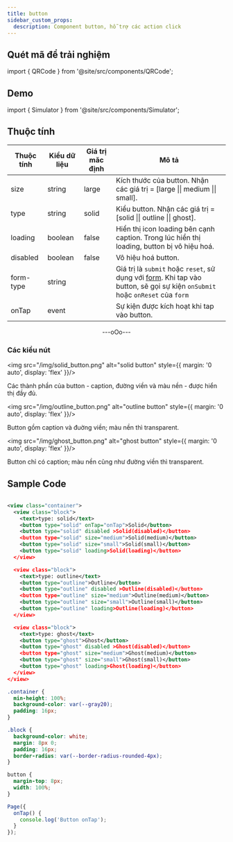 ```yaml
---
title: button
sidebar_custom_props:
  description: Component button, hỗ trợ các action click
---
```


## Quét mã để trải nghiệm

import { QRCode } from '@site/src/components/QRCode';

<QRCode page="pages/component/basic/button/index" />

## Demo

import { Simulator } from '@site/src/components/Simulator';

<Simulator page="pages/component/basic/button/index" />

## Thuộc tính

| Thuộc tính | Kiểu dữ liệu | Giá trị măc định | Mô tả                                                                                                                               |
| ---------- | ------------ | ---------------- | ----------------------------------------------------------------------------------------------------------------------------------- |
| size       | string       | large            | Kích thước của button. Nhận các giá trị = [large \|\| medium \|\| small].                                                           |
| type       | string       | solid            | Kiểu button. Nhận các giá trị = [solid \|\| outline \|\| ghost].                                                                    |
| loading    | boolean      | false            | Hiển thị icon loading bên cạnh caption. Trong lúc hiển thị loading, button bị vô hiệu hoá.                                          |
| disabled   | boolean      | false            | Vô hiệu hoá button.                                                                                                                 |
| form-type  | string       |                  | Giá trị là `submit` hoặc `reset`, sử dụng với [form](form). Khi tap vào button, sẽ gọi sự kiện `onSubmit` hoặc `onReset` của `form` |
| onTap      | event        |                  | Sự kiện được kích hoạt khi tap vào button.                                                                                          |

<div align="center"> ---oOo--- </div>

### Các kiểu nút

<img src="/img/solid_button.png" alt="solid button" style={{ margin: '0 auto', display: 'flex' }}/>

Các thành phần của button - caption, đường viền và màu nền - được hiển thị đầy đủ.

<img src="/img/outline_button.png" alt="outline button" style={{ margin: '0 auto', display: 'flex' }}/>

Button gồm caption và đuờng viền; màu nền thì transparent.

<img src="/img/ghost_button.png" alt="ghost button" style={{ margin: '0 auto', display: 'flex' }}/>

Button chỉ có caption; màu nền cũng như đường viền thì transparent.

## Sample Code

```xml title=index.txml

<view class="container">
  <view class="block">
    <text>type: solid</text>
    <button type="solid" onTap="onTap">Solid</button>
    <button type="solid" disabled >Solid(disabled)</button>
    <button type="solid" size="medium">Solid(medium)</button>
    <button type="solid" size="small">Solid(small)</button>
    <button type="solid" loading>Solid(loading)</button>
  </view>

  <view class="block">
    <text>type: outline</text>
    <button type="outline">Outline</button>
    <button type="outline" disabled >Outline(disabled)</button>
    <button type="outline" size="medium">Outline(medium)</button>
    <button type="outline" size="small">Outline(small)</button>
    <button type="outline" loading>Outline(loading)</button>
  </view>

  <view class="block">
    <text>type: ghost</text>
    <button type="ghost">Ghost</button>
    <button type="ghost" disabled >Ghost(disabled)</button>
    <button type="ghost" size="medium">Ghost(medium)</button>
    <button type="ghost" size="small">Ghost(small)</button>
    <button type="ghost" loading>Ghost(loading)</button>
  </view>
</view>
```

```css title=index.tcss
.container {
  min-height: 100%;
  background-color: var(--gray20);
  padding: 16px;
}

.block {
  background-color: white;
  margin: 8px 0;
  padding: 16px;
  border-radius: var(--border-radius-rounded-4px);
}

button {
  margin-top: 8px;
  width: 100%;
}
```

```js title=index.js
Page({
  onTap() {
    console.log('Button onTap');
  }
});
```
